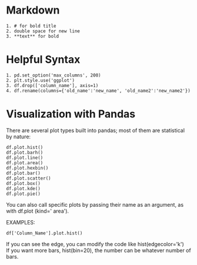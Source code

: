 # Markdown
```
1. # for bold title
2. double space for new line
3. **text** for bold  
```

# Helpful Syntax
```
1. pd.set_option('max_columns', 200)
2. plt.style.use('ggplot')
3. df.drop(['column_name'], axis=1)
4. df.rename(columns={'old_name':'new_name', 'old_name2':'new_name2'})
```


# Visualization with Pandas
There are several plot types built into pandas; most of them are statistical by nature:  

```
df.plot.hist()
df.plot.barh()
df.plot.line()
df.plot.area()
df.plot.hexbin()
df.plot.bar()
df.plot.scatter()
df.plot.box()
df.plot.kde()
df.plot.pie()
```

You can also call specific plots by passing their name as an argument, as with 
df.plot (kind=' area').

EXAMPLES:  
```
df['Column_Name'].plot.hist()
```   
If you can see the edge, you can modify the code like hist(edgecolor='k')    
If you want more bars, hist(bin=20), the number can be whatever number of bars.
